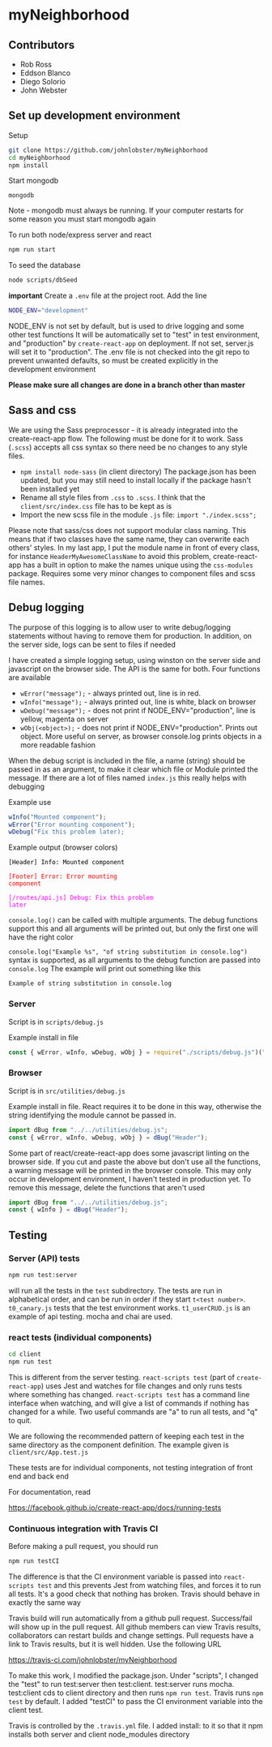 # myNeighborhood

## Contributors

* Rob Ross
* Eddson Blanco
* Diego Solorio
* John Webster

## Set up development environment

Setup
```bash
git clone https://github.com/johnlobster/myNeighborhood
cd myNeighborhood
npm install
```
Start mongodb
```
mongodb
```
Note - mongodb must always be running. If your computer restarts for some reason you must start mongodb again

To run both node/express server and react
```bash
npm run start
```
To seed the database
```bash
node scripts/dbSeed
```

**important**
Create a `.env` file at the project root. Add the line
```bash
NODE_ENV="development"
```
NODE_ENV is not set by default, but is used to drive logging and some other test functions
It will be automatically set to "test" in test environment, and "production" by `create-react-app` on deployment. If not set, server.js will set it to "production". The .env file is not checked into the git repo to prevent unwanted defaults, so must be created explicitly in the development environment


**Please make sure all changes are done in a branch other than master**

## Sass and css

We are using the Sass preprocessor - it is already integrated into the create-react-app flow. The following must be done for it to work. Sass (`.scss`) accepts all css syntax so there need be no changes to any style files. 

* `npm install node-sass` (in client directory) The package.json has been updated, but you may still need to install locally if the package hasn't been installed yet
* Rename all style files from `.css` to `.scss`. I think that the `client/src/index.css` file has to be kept as is
* Import the new scss file in the module `.js` file:  `import "./index.scss";`

Please note that sass/css does not support modular class naming. This means that if two classes have the same name, they can overwrite each others' styles. In my last app, I put the module name in front of every class, for instance `HeaderMyAwesomeClassName` to avoid this problem, create-react-app has a built in  option to make the names unique using the `css-modules` package. Requires some very minor changes to component files and scss file names.

## Debug logging

The purpose of this logging is to allow user to write debug/logging statements without having to remove them for production. In addition, on the server side, logs can be sent to files if needed

I have created a simple logging setup, using winston on the server side and javascript on the browser side. The API is the same for both. Four functions are available
* `wError("message");` - always printed out, line is in red.
* `wInfo("message");` - always printed out, line is white, black on browser
* `wDebug("message");` - does not print if NODE_ENV="production", line is yellow, magenta on server
* `wObj(<object>);` - does not print if NODE_ENV="production". Prints out object. More useful on server, as browser console.log prints objects in a more readable fashion

When the debug script is included in the file, a name (string) should be passed in as an argument, to make it
clear which file or Module printed the message. If there are a lot of files named `index.js` this really helps with debugging

Example use
```js
wInfo("Mounted component");
wError("Error mounting component");
wDebug("Fix this problem later);
```
Example output (browser colors)

<code style="color:black">[Header] Info: Mounted component</code>

<code style="color:red">[Footer] Error: Error mounting component</code>

<code style="color:magenta">[/routes/api.js] Debug: Fix this problem later</code>

`console.log()` can be called with multiple arguments. The debug functions support this and all arguments will be printed out, but only the first one will have the right color

`console.log("Example %s", "of string substitution in console.log")` syntax is supported, as all arguments to the debug function are passed into `console.log` The example will print out something like this
```
Example of string substitution in console.log
```

### Server

Script is in `scripts/debug.js`

Example install in file

```js
const { wError, wInfo, wDebug, wObj } = require("./scripts/debug.js")("server.js");
```

### Browser

Script is in `src/utilities/debug.js`

Example install in file. React requires it to be done in this way, otherwise the string identifying the module cannot be passed in.

```js
import dBug from "../../utilities/debug.js";
const { wError, wInfo, wDebug, wObj } = dBug("Header");
```

Some part of react/create-react-app does some javascript linting on the browser side. If you cut and paste the above but don't use all the functions, a warning message will be printed in the browser console. This may only occur in development environment, I haven't tested in production yet. To remove this message, delete the functions that aren't used
```js
import dBug from "../../utilities/debug.js";
const { wInfo } = dBug("Header");
```

## Testing

### Server (API) tests

```bash
npm run test:server
```
will run all the tests in the `test` subdirectory. The tests are run in alphabetical order, and can be run in order if they start `t<test number>`. `t0_canary.js` tests that the test environment works. `t1_userCRUD.js` is an example of api testing. mocha and chai are used.

### react tests (individual components)

```bash
cd client
npm run test
```

This is different from the server testing. `react-scripts test` (part of `create-react-app`) uses Jest and watches for file changes and only runs tests where something has changed. 
`react-scripts test` has a command line interface when watching, and will give a list of commands if nothing has 
changed for a while. Two useful commands are "a" to run all tests, and "q" to quit.

We are following the recommended pattern of keeping each test in the same directory as the component definition. The example given is `client/src/App.test.js`

These tests are for individual components,
not testing integration of front end and back end

For documentation, read 

<https://facebook.github.io/create-react-app/docs/running-tests>

### Continuous integration with Travis CI

Before making a pull request, you should run
```bash
npm run testCI
```
The difference is that the CI environment variable is passed into `react-scripts test` and this prevents Jest from watching files, and forces it to run all tests. It's a good check that nothing has broken. Travis should behave in exactly the same way

Travis build will run automatically from a github pull request. Success/fail will show up in the pull request. All github members can view Travis results, collaborators can restart builds and change settings. Pull requests have a link to Travis results, but it is well hidden. Use the following URL

<https://travis-ci.com/johnlobster/myNeighborhood>

To make this work, I modified the package.json. Under "scripts", I changed the "test" to run test:server then test:client. test:server runs mocha. test:client cds to client directory and then runs `npm run test`. Travis runs `npm test` by default. I added "testCI" to pass the CI environment variable into the client test.

Travis is controlled by the `.travis.yml` file. I added install: to it so that it npm installs both server and client node_modules directory



